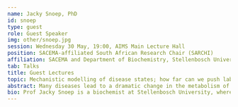 ```yaml
---
name: Jacky Snoep, PhD
id: snoep
type: guest
role: Guest Speaker
img: other/snoep.jpg
session: Wednesday 30 May, 19:00, AIMS Main Lecture Hall
position: SACEMA-affiliated South African Research Chair (SARCHI)
affiliation: SACEMA and Department of Biochemistry, Stellenbosch University
tab: Talks
title: Guest Lectures
topic: Mechanistic modelling of disease states; how far can we push laboratory models to help us understand diseases?
abstract: Many diseases lead to a dramatic change in the metabolism of a patient. This can be due to a fast metabolism of an infectious agent (e.g. leading to hypoglycemia and lactic acidosis in severe malaria patients), or due to a mutation of normal cells (e.g. leading to fast growth and metabolism of cancer cells), or even be caused by a certain life style (e.g. decreased insulin sensitivity in type II diabetes patients). In my lecture, I will illustrate how we use our current knowledge of the underlying mechanism of diseases to build mechanistic mathematical models that are parameterised on experimental data. Subsequently, these models are validated using independent experiments, and then extended to disease states in patients by merging the models with coarse-grained whole body models. The aim is to increase our understanding of the metabolic (side-) effects caused by the disease, and point at possible intervention steps.
bio: Prof Jacky Snoep is a biochemist at Stellenbosch University, where he works on the SACEMA - SARCHI project: "Mechanistic modelling of health and epidemiology". He holds part-time positions at the Vrije University in Amsterdam and at the University of Manchester. Finding out how things work is his main drive for doing research, and he uses experimental, modelling and mathematical tools, to come to a quantitative, mechanistic understanding of cellular (dys-)function.
---
```

